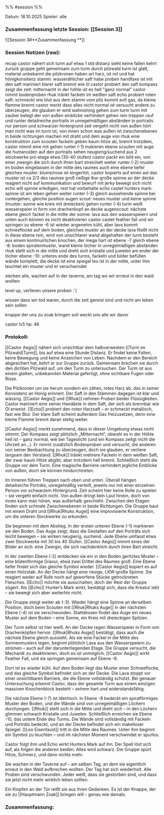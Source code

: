 %% #session %%

Datum: 18.10.2025
Spieler: alle

###  **Zusammenfassung letzte Session: [[Session 3]]**

![[Session 3#**Zusammenfassung **]]

###  **Session Notizen (raw):**
recap
castor nähert sich turm auf etwa 1 std distanz
sieht keine fallen
kehrt zurück
gruppe geht gemeinsam zum turm durch pilzwald
turm ist glatt, material unbekannt
die pilzkronen haben art harz, ist rot und hat hönigkonsitenz
stamm: wasserählicher saft
habe proben
handfaxe ist mit den saft mariniert
klarer saft brennt wie öl
castor probiert den saft
kompass zeigt die zeit: mitternacht
in der höhle ist es hell "ganz normal"
castor nimmt bodenproben
rhuk tränkt fackeln im weißen saft
echo probiert roten saft: schmeckt wie blut
aus dem stamm vom pilz kommt evtl gas, da kleine flamme brennt
castor merkt dass alles nicht normal ist
versucht andere zu überzeugen, die glauben er wird wahnsinnig
gehen zum turm
turm mit zauber belegt der von außen einblicke verhindert
gehen rein
treppen rauf und runter
detailreiche portraits in unregelmäßigen abständen
in portraits nur person und schwarzer hintergrund
zeit vergeht nicht
von außen hört man nicht was im turm ist, von innen schon was außen ist
zwischenebenen in beide richtungen
machen mit draht und dem auge von rhuk eine konstruktion zum scouten
fackeln geben kaum hitze ab, brennt trotzdem, castor nimmt eine mit
gehen runter (-1)
makieren ebene
scouten mit auge
die humanoiden auf den portraits sehen neugierig/suchend aus 
2 stockwerke pro etage etwa (30-40 stufen)
castor packt ein bild ein, von einer zwergin die sich durch ihren bart streichelt
weiter runter (-2)
muster im boden eingelassen in der mitte des raumes
auch eine ebene tiefer gleiches muster: blume/rose
ist eingeritzt, castor kopierts auf einen ast
das muster ist ca 2/3 des raumes groß
rießige lkw-große spinne an der decke
reagiert nicht auf kommunikation und bewurf mit jerky
bewegt sich nicht
echo will spinne erledigen, rest hat vorbehalte
echo castet hunters mark: spinne ist am leben
gehen weiter runter (-3)
gleich aussehende spinne bei runtergehen, gleiche position
augen scout: neues muster und keine spinne (muster: sonne wie kreis mit dreiecken)
gehen runter (-4)
turm weiß
wasserspeier in form von drachenkopf an decke
augenscout: nächste ebene gleich
fackel in die mitte der sonne: lava aus den wasserspeiern
und unten auch
können es nicht deaktivieren
castor castet feather fall und wir springen zu ebene -6
ist wieder angenehm kühl, aber lava kommt
schneeflocke auf dem boden, gleiches muster an der decke
lava fließt nicht in diese ebene rein, wird von unsichtarer wand abgehalten
der turm besteht aus einem kontinuirlichen knochen, der mega hart ist
ebene -7 gleich
ebene -8: boden spiralenmuster, wand kleine löcher in unregelmäßigen abständen
rhuk stellt sich in die mitte und dreht sich
kristalle und juwelen am ender der löcher
ebene -10: unteres ende des turms, fackeln und bilder befüllen wände komplett, die decke ist eine spiegel
leo ist in der mitte, unter ihm leuchtet ein muster und er verschwindet

sterben alle, wachen auf in der taverne, am tag wo wir erneut in den wald wollten

level up, verlieren unsere proben :'(

wissen dass wir tod waren, durch die zeit gereist sind und nicht am leben sein sollen

knappe der uns zu zoak bringen soll weckt uns alle wir davor

castor lv5 hp: 46 

###  **Protokoll:**

[[Castor Aegis]] nähert sich unsichtbar dem halbverwesten [[Turm im Pilzwald|Turm]], bis auf etwa eine Stunde Distanz. Er findet keine Fallen, keine Bewegung und keine Anzeichen von Leben. Nachdem er den Bereich abgesichert hat, kehrt er zur Gruppe zurück. Gemeinsam brechen sie durch den dichten Pilzwald auf, um den Turm zu untersuchen. Der Turm ist aus einem glatten, unbekannten Material gefertigt, ohne sichtbare Fugen oder Risse.

Die Pilzkronen um sie herum sondern ein zähes, rotes Harz ab, das in seiner Konsistenz an Honig erinnert. Der Saft in den Stämmen dagegen ist klar und wässrig. [[Castor Aegis]] und [[Rhuk]] nehmen Proben beider Flüssigkeiten. Castor mariniert eine seiner Handäxte in dem Saft, der sich als brennbar wie Öl erweist. [[Echo]] probiert den roten Harzsaft – er schmeckt metallisch, fast wie Blut. Der klare Saft scheint außerdem Gas freizusetzen, denn eine kleine Flamme brennt daran stetig weiter.

[[Castor Aegis]] merkt zunehmend, dass in dieser Umgebung etwas nicht stimmt. Der Kompass zeigt plötzlich „Mitternacht“, obwohl es in der Höhle hell ist – ganz normal, wie bei Tageslicht (und ein Kompass zeitgt nicht die Uhrzeit an...). Er nimmt zusätzlich Bodenproben und versucht, die anderen von seiner Beobachtung zu überzeugen, doch sie glauben, er verliere langsam den Verstand. [[Rhuk]] tränkt mehrere Fackeln in dem weißen Saft, der zwar kaum Hitze abgibt, aber trotzdem hell brennt. Schließlich steht die Gruppe vor dem Turm. Eine magische Barriere verhindert jegliche Einblicke von außen, doch sie können hindurchtreten.

Im Inneren führen Treppen nach oben und unten. Überall hängen detailreiche Porträts, unregelmäßig verteilt, jeweils nur mit einer einzelnen Person vor schwarzem Hintergrund. Zeit scheint hier keine Rolle zu spielen – sie vergeht einfach nicht. Von außen dringt kein Laut hinein, doch von innen kann man hören, was außerhalb geschieht. Zwischen den Etagen finden sich schmale Zwischenebenen in beide Richtungen. Die Gruppe baut mit einem Draht und [[Rhuk|Rhuks Auge]] eine improvisierte Konstruktion, um die unteren Stockwerke zu erkunden.

Sie beginnen mit dem Abstieg. In der ersten unteren Ebene (-1) markieren sie den Boden. Das Auge zeigt, dass die Gestalten auf den Porträts sich leicht bewegen – sie wirken neugierig, suchend. Jede Ebene umfasst etwa zwei Stockwerke mit 30 bis 40 Stufen. [[Castor Aegis]] nimmt eines der Bilder an sich: eine Zwergin, die sich nachdenklich durch ihren Bart streicht.

In der zweiten Ebene (-2) entdecken sie ein in den Boden geritztes Muster – eine blütenförmige Gravur, etwa zwei Drittel des Raumes groß. Eine Ebene tiefer findet sich das gleiche Symbol wieder. [[Castor Aegis]] kopiert es auf einen Holzstab. An der Decke hängt eine riesige, LKW-große Spinne. Sie reagiert weder auf Rufe noch auf geworfene Stücke getrockneten Fleisches. [[Echo]] möchte sie ausschalten, doch der Rest der Gruppe zögert. Als [[Echo]] Hunter’s Mark wirkt, bestätigt sich, dass die Kreatur lebt – sie bewegt sich aber weiterhin nicht.

Die Gruppe steigt weiter ab (-3). Wieder hängt eine Spinne an derselben Position, doch beim Scouten mit [[Rhuk|Rhuks Auge]] in der nächsten Ebene (-4) ist sie verschwunden. Stattdessen findet das Auge ein neues Muster auf dem Boden – eine Sonne, ein Kreis mit dreieckigen Spitzen.

Der Turm selbst ist hier weiß. An der Decke ragen Wasserspeier in Form von Drachenköpfen hervor. [[Rhuk|Rhuks Auge]] bestätigt, dass auch die nächste Ebene gleich aussieht. Als sie eine Fackel in die Mitte des Sonnenmusters legen, beginnt plötzlich Lava aus den Wasserspeiern zu strömen – auch auf der darunterliegenden Etage. Die Gruppe versucht, die Mechanik zu deaktivieren, doch es ist unmöglich. [[Castor Aegis]] wirkt Feather Fall, und sie springen gemeinsam auf Ebene -6.

Dort ist es wieder kühl. Auf dem Boden liegt das Muster einer Schneeflocke, und das gleiche Symbol befindet sich an der Decke. Die Lava stoppt vor einer unsichtbaren Barriere, die die Ebene vollständig schützt. Bei genauer Untersuchung erkennt Castor, dass der gesamte Turm aus einem einzigen massiven Knochenblock besteht – extrem hart und widerstandsfähig.

Die nächste Ebene (-7) ist identisch. In Ebene -8 bedeckt ein spiralförmiges Muster den Boden, und die Wände sind von unregelmäßigen Löchern durchzogen. [[Rhuk]] stellt sich in die Mitte und dreht sich – in den Löchern glimmen schwach Kristalle und Juwelen. Schließlich erreichen sie Ebene -10, das untere Ende des Turms. Die Wände sind vollständig mit Fackeln und Porträts bedeckt, und an der Decke befindet sich ein makelloser Spiegel. [[Leo Eisenfaust]] tritt in die Mitte des Raumes. Unter ihm beginnt ein Symbol zu leuchten – und im nächsten Moment verschwindet er spurlos.

Castor folgt ihm und Echo wirkt Hunters Mark auf ihn. Der Spell löst sich auf, als folgen die anderen beiden. Alles wird schwarz. Die Gruppe spürt Hitze, Schmerz, und dann nichts mehr.

Sie wachen in der Taverne auf – am selben Tag, an dem sie eigentlich erneut in den Wald aufbrechen wollten. Der Tag hat sich wiederholt. Alle Proben sind verschwunden. Jeder weiß, dass sie gestorben sind, und dass sie jetzt nicht mehr wirklich leben sollten.

Ein Klopfen an der Tür reißt sie aus ihren Gedanken. Es ist der Knappe, der sie zu [[Hauptmann Zoak]] bringen will – genau wie damals.

### **Zusammenfassung:**



